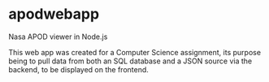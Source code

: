 # apodwebapp
Nasa APOD viewer in Node.js

This web app was created for a Computer Science assignment, its purpose being to pull data from both an SQL database and a JSON source via the backend, to be displayed on the frontend.
